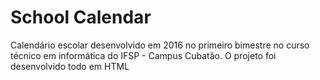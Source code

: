 # School Calendar
 Calendário escolar desenvolvido em 2016 no primeiro bimestre no curso técnico em informática do IFSP - Campus Cubatão. O projeto foi desenvolvido todo em HTML
 
